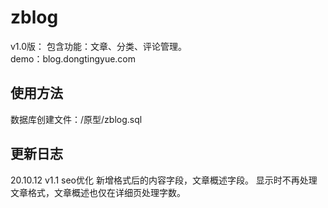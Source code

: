 # zblog
v1.0版：
  包含功能：文章、分类、评论管理。  
  demo：blog.dongtingyue.com
## 使用方法  
  数据库创建文件：/原型/zblog.sql
  
## 更新日志
20.10.12 v1.1
seo优化
新增格式后的内容字段，文章概述字段。
显示时不再处理文章格式，文章概述也仅在详细页处理字数。
